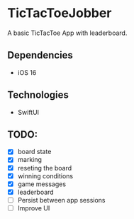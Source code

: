 # TicTacToeJobber

A basic TicTacToe App with leaderboard.

## Dependencies
- iOS 16

## Technologies
- SwiftUI

## TODO:
- [x] board state
- [x] marking
- [x] reseting the board
- [x] winning conditions
- [x] game messages
- [x] leaderboard
- [ ] Persist between app sessions
- [ ] Improve UI
